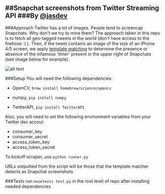 ##Snapchat screenshots from Twitter Streaming API
###By [@jasdev](https://twitter.com/jasdev)
---

###Approach
Twitter has a lot of images. People tend to screencap Snapchats. Why don't we try to mine them? The approach taken in this repo is to fetch all geo-tagged tweets in the world (don't have access to the firehose :( ). Then, if the tweet contains an image of the size of an iPhone 4/5 screen, we apply [template matching](http://opencv-python-tutroals.readthedocs.org/en/latest/py_tutorials/py_imgproc/py_template_matching/py_template_matching.html) to determine the presence or absence of the infamous 'timer' present in the upper right of Snapchats (see image below for example).

![alt text](http://i.imgur.com/0HUaqBG.png "Notice timer in upper right")

###Setup
You will need the following dependencies:


* OpenCV, `brew install homebrew/science/opencv`


* numpy, `pip install numpy`


* TwitterAPI, `pip install TwitterAPI`


Also, you will need to set the following environment variables from your Twitter dev accout:


* consumer_key
* consumer_secret
* access_token_key
* access_token_secret


To kickoff scraper, use `python runner.py`


URLs outputted from the script will be those that the template matcher detects as Snapchat screenshots


###Tests
run `nosetests test.py` in the root level of repo after installing needed dependencies